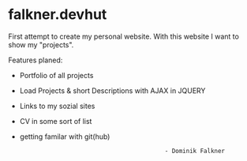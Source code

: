 falkner.devhut
==============

First attempt to create my personal website. With this website I want to show my "projects".

Features planed:
 * Portfolio of all projects
 * Load Projects & short Descriptions with AJAX in JQUERY
 * Links to my sozial sites
 * CV in some sort of list
 * getting familar with git(hub)

												- Dominik Falkner
